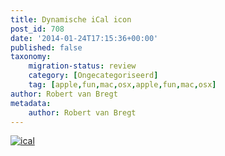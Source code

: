 ```yaml
---
title: Dynamische iCal icon
post_id: 708
date: '2014-01-24T17:15:36+00:00'
published: false
taxonomy:
    migration-status: review
    category: [Ongecategoriseerd]
    tag: [apple,fun,mac,osx,apple,fun,mac,osx]
author: Robert van Bregt
metadata:
    author: Robert van Bregt
---
```

[![](http://randomize.be/files/x/iCal.jpg "ical")](http://randomize.be/files/x/iCal.jpg)